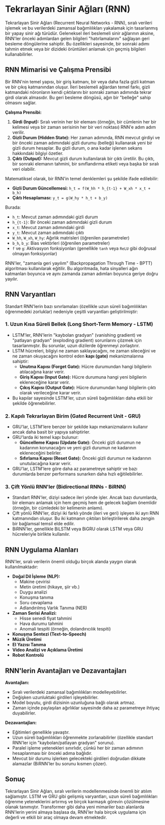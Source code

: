 # Tekrarlayan Sinir Ağları (RNN)

Tekrarlayan Sinir Ağları (Recurrent Neural Networks - RNN), sıralı verileri işlemek ve bu verilerdeki zamansal bağımlılıkları yakalamak için tasarlanmış bir yapay sinir ağı türüdür. Geleneksel ileri beslemeli sinir ağlarının aksine, RNN'ler önceki adımlardan gelen bilgileri "hatırlamalarını" sağlayan geri besleme döngülerine sahiptir. Bu özellikleri sayesinde, bir sonraki adımı tahmin etmek veya bir dizideki örüntüleri anlamak için geçmiş bilgileri kullanabilirler.

## RNN Mimarisi ve Çalışma Prensibi

Bir RNN'nin temel yapısı, bir giriş katmanı, bir veya daha fazla gizli katman ve bir çıkış katmanından oluşur. İleri beslemeli ağlardan temel farkı, gizli katmandaki nöronların kendi çıktılarını bir sonraki zaman adımında tekrar girdi olarak almasıdır. Bu geri besleme döngüsü, ağın bir "belleğe" sahip olmasını sağlar.

**Çalışma Prensibi:**

1.  **Girdi (Input):** Sıralı verinin her bir elemanı (örneğin, bir cümlenin her bir kelimesi veya bir zaman serisinin her bir veri noktası) RNN'e adım adım verilir.
2.  **Gizli Durum (Hidden State):** Her zaman adımında, RNN mevcut girdiyi ve bir önceki zaman adımındaki gizli durumu (belleği) kullanarak yeni bir gizli durum hesaplar. Bu gizli durum, o ana kadar işlenen sekans hakkındaki bilgiyi özetler.
3.  **Çıktı (Output):** Mevcut gizli durum kullanılarak bir çıktı üretilir. Bu çıktı, bir sonraki elemanın tahmini, bir sınıflandırma etiketi veya başka bir sıralı veri olabilir.

Matematiksel olarak, bir RNN'in temel denklemleri şu şekilde ifade edilebilir:

*   **Gizli Durum Güncellemesi:**  `h_t = f(W_hh * h_{t-1} + W_xh * x_t + b_h)`
*   **Çıktı Hesaplaması:** `y_t = g(W_hy * h_t + b_y)`

Burada:
*   `h_t`: Mevcut zaman adımındaki gizli durum
*   `h_{t-1}`: Bir önceki zaman adımındaki gizli durum
*   `x_t`: Mevcut zaman adımındaki girdi
*   `y_t`: Mevcut zaman adımındaki çıktı
*   `W_hh`, `W_xh`, `W_hy`: Ağırlık matrisleri (öğrenilen parametreler)
*   `b_h`, `b_y`: Bias vektörleri (öğrenilen parametreler)
*   `f` ve `g`: Aktivasyon fonksiyonları (genellikle `tanh` veya `ReLU` gibi doğrusal olmayan fonksiyonlar)

RNN'ler, "zamanla geri yayılım" (Backpropagation Through Time - BPTT) algoritması kullanılarak eğitilir. Bu algoritmada, hata sinyalleri ağın katmanları boyunca ve aynı zamanda zaman adımları boyunca geriye doğru yayılır.

## RNN Varyantları

Standart RNN'lerin bazı sınırlamaları (özellikle uzun süreli bağımlılıkları öğrenmedeki zorluklar) nedeniyle çeşitli varyantları geliştirilmiştir:

### 1. Uzun Kısa Süreli Bellek (Long Short-Term Memory - LSTM)

*   LSTM'ler, RNN'lerin "kaybolan gradyan" (vanishing gradient) ve "patlayan gradyan" (exploding gradient) sorunlarını çözmek için tasarlanmıştır. Bu sorunlar, uzun dizilerde öğrenmeyi zorlaştırır.
*   LSTM hücreleri, bilgiyi ne zaman saklayacağını, ne zaman sileceğini ve ne zaman okuyacağını kontrol eden **kapı (gate)** mekanizmalarına sahiptir:
    *   **Unutma Kapısı (Forget Gate):** Hücre durumundan hangi bilgilerin atılacağına karar verir.
    *   **Giriş Kapısı (Input Gate):** Hücre durumuna hangi yeni bilgilerin ekleneceğine karar verir.
    *   **Çıkış Kapısı (Output Gate):** Hücre durumundan hangi bilgilerin çıktı olarak verileceğine karar verir.
*   Bu kapılar sayesinde LSTM'ler, uzun süreli bağımlılıkları daha etkili bir şekilde öğrenebilirler.

### 2. Kapılı Tekrarlayan Birim (Gated Recurrent Unit - GRU)

*   GRU'lar, LSTM'lere benzer bir şekilde kapı mekanizmalarını kullanır ancak daha basit bir yapıya sahiptirler.
*   GRU'larda iki temel kapı bulunur:
    *   **Güncelleme Kapısı (Update Gate):** Önceki gizli durumun ne kadarının korunacağını ve yeni gizli durumun ne kadarının ekleneceğini belirler.
    *   **Sıfırlama Kapısı (Reset Gate):** Önceki gizli durumun ne kadarının unutulacağına karar verir.
*   GRU'lar, LSTM'lere göre daha az parametreye sahiptir ve bazı durumlarda benzer performans sunarken daha hızlı eğitilebilirler.

### 3. Çift Yönlü RNN'ler (Bidirectional RNNs - BiRNN)

*   Standart RNN'ler, diziyi sadece ileri yönde işler. Ancak bazı durumlarda, bir elemanı anlamak için hem geçmiş hem de gelecek bağlam önemlidir (örneğin, bir cümledeki bir kelimenin anlamı).
*   Çift yönlü RNN'ler, diziyi iki farklı yönde (ileri ve geri) işleyen iki ayrı RNN katmanından oluşur. Bu iki katmanın çıktıları birleştirilerek daha zengin bir bağlamsal temsil elde edilir.
*   BiRNN'ler, genellikle BiLSTM veya BiGRU olarak LSTM veya GRU hücreleriyle birlikte kullanılır.

## RNN Uygulama Alanları

RNN'ler, sıralı verilerin önemli olduğu birçok alanda yaygın olarak kullanılmaktadır:

*   **Doğal Dil İşleme (NLP):**
    *   Makine çevirisi
    *   Metin üretimi (hikaye, şiir vb.)
    *   Duygu analizi
    *   Konuşma tanıma
    *   Soru cevaplama
    *   Adlandırılmış Varlık Tanıma (NER)
*   **Zaman Serisi Analizi:**
    *   Hisse senedi fiyat tahmini
    *   Hava durumu tahmini
    *   Anomali tespiti (örneğin, dolandırıcılık tespiti)
*   **Konuşma Sentezi (Text-to-Speech)**
*   **Müzik Üretimi**
*   **El Yazısı Tanıma**
*   **Video Analizi ve Açıklama Üretimi**
*   **Robot Kontrolü**

## RNN'lerin Avantajları ve Dezavantajları

**Avantajları:**

*   Sıralı verilerdeki zamansal bağımlılıkları modelleyebilirler.
*   Değişken uzunluktaki girdileri işleyebilirler.
*   Model boyutu, girdi dizisinin uzunluğuna bağlı olarak artmaz.
*   Zaman içinde paylaşılan ağırlıklar sayesinde daha az parametreye ihtiyaç duyabilirler.

**Dezavantajları:**

*   Eğitimleri genellikle yavaştır.
*   Uzun süreli bağımlılıkları öğrenmekte zorlanabilirler (özellikle standart RNN'ler için "kaybolan/patlayan gradyan" sorunu).
*   Paralel işleme yetenekleri sınırlıdır, çünkü her bir zaman adımının hesaplanması bir önceki adıma bağlıdır.
*   Mevcut bir durumu işlerken gelecekteki girdileri doğrudan dikkate alamazlar (BiRNN'ler bu sorunu kısmen çözer).

## Sonuç

Tekrarlayan Sinir Ağları, sıralı verilerin modellenmesinde önemli bir atılım sağlamıştır. LSTM ve GRU gibi gelişmiş varyantları, uzun süreli bağımlılıkları öğrenme yeteneklerini artırmış ve birçok karmaşık görevin çözülmesine olanak tanımıştır. Transformer gibi daha yeni mimariler bazı alanlarda RNN'lerin yerini almaya başlasa da, RNN'ler hala birçok uygulama için değerli ve etkili bir araç olmaya devam etmektedir. 